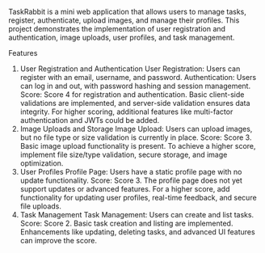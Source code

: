 TaskRabbit is a mini web application that allows users to manage tasks, register, authenticate, upload images, and manage their profiles. This project demonstrates the implementation of user registration and authentication, image uploads, user profiles, and task management.

Features
1. User Registration and Authentication
User Registration: Users can register with an email, username, and password.
Authentication: Users can log in and out, with password hashing and session management.
Score: Score 4 for registration and authentication. Basic client-side validations are implemented, and server-side validation ensures data integrity. For higher scoring, additional features like multi-factor authentication and JWTs could be added.
2. Image Uploads and Storage
Image Upload: Users can upload images, but no file type or size validation is currently in place.
Score: Score 3. Basic image upload functionality is present. To achieve a higher score, implement file size/type validation, secure storage, and image optimization.
3. User Profiles
Profile Page: Users have a static profile page with no update functionality.
Score: Score 3. The profile page does not yet support updates or advanced features. For a higher score, add functionality for updating user profiles, real-time feedback, and secure file uploads.
4. Task Management
Task Management: Users can create and list tasks.
Score: Score 2. Basic task creation and listing are implemented. Enhancements like updating, deleting tasks, and advanced UI features can improve the score.
